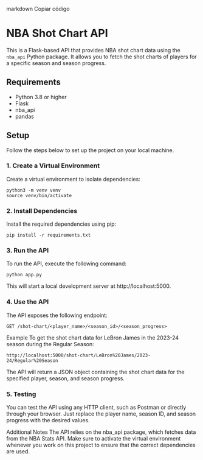 
markdown
Copiar código
# NBA Shot Chart API

This is a Flask-based API that provides NBA shot chart data using the `nba_api` Python package. It allows you to fetch the shot charts of players for a specific season and season progress.

## Requirements

- Python 3.8 or higher
- Flask
- nba_api
- pandas

## Setup

Follow the steps below to set up the project on your local machine.

### 1. Create a Virtual Environment
Create a virtual environment to isolate dependencies:

```
python3 -m venv venv
source venv/bin/activate
```

### 2. Install Dependencies
Install the required dependencies using pip:

```
pip install -r requirements.txt
```
### 3. Run the API
To run the API, execute the following command:

```
python app.py
```

This will start a local development server at http://localhost:5000.

### 4. Use the API
The API exposes the following endpoint:

```
GET /shot-chart/<player_name>/<season_id>/<season_progress>
```

Example
To get the shot chart data for LeBron James in the 2023-24 season during the Regular Season:

```
http://localhost:5000/shot-chart/LeBron%20James/2023-24/Regular%20Season
```

The API will return a JSON object containing the shot chart data for the specified player, season, and season progress.

### 5. Testing
You can test the API using any HTTP client, such as Postman or directly through your browser. Just replace the player name, season ID, and season progress with the desired values.

Additional Notes
The API relies on the nba_api package, which fetches data from the NBA Stats API.
Make sure to activate the virtual environment whenever you work on this project to ensure that the correct dependencies are used.
